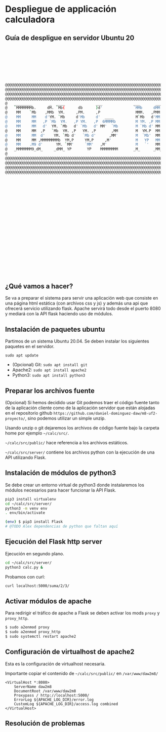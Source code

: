 # Despliegue de applicación calculadora
## Guía de despligue en servidor Ubuntu 20

<br/>
<br/>
<br/>
<br/>
<br/>
<br/>

```bash
@@@@@@@@@@@@@@@@@@@@@@@@@@@@@@@@@@@@@@@@@@@@@@@@@@@@@@@@@@@@@@@@@@@@@@@@@@@@@@@@@@@
@@@@@@@@@@@@@@@@@@@@@@@@@@@@@@@@@@@@@@@@@@@@@@@@@@@@@@@@@@@@@@@@@@@@@@@@@@@@@@@@@@@
@@@@@@@@@@@@@@@@@@@@@@@@@@@@@@@@@@@@@@@@@@@@@@@@@@@@@@@@@@@@@@@@@@@@@@@@@@@@@@@@@@@
@@@@@@@@@@@@@@@@@@@@@@@@@@@@@@@@@@@@@@@@@@@@@@@@@@@@@@@@@@@@@@@@@@@@@@@@@@@@@@@@@@@
@   ________        _  ____              ___              ___       ___  ____     @
@   `MMMMMMMb.     dM. `Mb(      db      )d'              `MMb     dMM' 6MMMMb    @
@    MM    `Mb    ,MMb  YM.     ,PM.     ,P                MMM.   ,PMM 6M'  `Mb   @
@    MM     MM    d'YM. `Mb     d'Mb     d'  ____          M`Mb   d'MM MM    M9   @
@    MM     MM   ,P `Mb  YM.   ,P YM.   ,P  6MMMMb         M YM. ,P MM YM.  ,9    @
@    MM     MM   d'  YM. `Mb   d' `Mb   d' MM'  `Mb        M `Mb d' MM  YMMMMb    @
@    MM     MM  ,P   `Mb  YM. ,P   YM. ,P       ,MM        M  YM.P  MM  6'  `Mb   @
@    MM     MM  d'    YM. `Mb d'   `Mb d'      ,MM'        M  `Mb'  MM 6M    MM   @
@    MM     MM ,MMMMMMMMb  YM,P     YM,P     ,M'           M   YP   MM MM    MM   @
@    MM    .M9 d'      YM. `MM'     `MM'   ,M'             M   `'   MM YM.  ,M9   @
@   _MMMMMMM9_dM_     _dMM_ YP       YP    MMMMMMMM       _M_      _MM_ YMMMM9    @
@                                                                                 @
@@@@@@@@@@@@@@@@@@@@@@@@@@@@@@@@@@@@@@@@@@@@@@@@@@@@@@@@@@@@@@@@@@@@@@@@@@@@@@@@@@@
@@@@@@@@@@@@@@@@@@@@@@@@@@@@@@@@@@@@@@@@@@@@@@@@@@@@@@@@@@@@@@@@@@@@@@@@@@@@@@@@@@@
@@@@@@@@@@@@@@@@@@@@@@@@@@@@@@@@@@@@@@@@@@@@@@@@@@@@@@@@@@@@@@@@@@@@@@@@@@@@@@@@@@@
@@@@@@@@@@@@@@@@@@@@@@@@@@@@@@@@@@@@@@@@@@@@@@@@@@@@@@@@@@@@@@@@@@@@@@@@@@@@@@@@@@@
```
   
<br/>
<br/>
<br/>
<br/>
<br/>
<br/>
<br/>
<br/>
<br/>
<br/>
<br/>
<br/>
<br/>
<br/>
<br/>
<br/>
<br/>
<br/>

## ¿Qué vamos a hacer?

Se va a preparar el sistema para servir una aplicación web que consiste en una página html estática (con archivos css y js) y además una api que ofrecerá servicio utilizando flask. Apache servirá todo desde el puerto 8080 y mediará con la API flask haciendo uso de módulos.

## Instalación de paquetes ubuntu

Partimos de un sistema Ubuntu 20.04. Se deben instalar los siguientes paquetes en el servidor.

`sudo apt update`

- (Opcional) Git: `sudo apt install git`
- Apache2: `sudo apt install apache2`
- Python3: `sudo apt install python3`


## Preparar los archivos fuente

(Opcional) Si hemos decidido usar Git podemos traer el código fuente tanto de la aplicación cliente como de la aplicación servidor que están alojadas en el repositorio github `https://github.com/daniel-dominguez-daw/m8-uf2-proyecto/`, sino podemos utilizar un simple unzip.

Usando unzip o git dejaremos los archivos de código fuente bajo la carpeta home por ejemplo `~/calc/src/`.

`~/calc/src/public/` hace referencia a los archivos estáticos.

`~/calc/src/server/` contiene los archivos python con la ejecución de una API utilizando Flask.

## Instalación de módulos de python3

Se debe crear un entorno virtual de python3 donde instalaremos los módulos necesarios para hacer funcionar la API Flask.

```bash
pip3 install virtualenv
cd ~/calc/src/server/
python3 -m venv env
. env/bin/activate
```

```bash
(env) $ pip3 install Flask
# @TODO Alex dependencias de python que faltan aquí
```

## Ejecución del Flask http server

Ejecución en segundo plano.

```bash
cd ~/calc/src/server/
python3 calc.py &
```

Probamos con curl:

```bash
curl localhost:5000/suma/2/3/
```

## Activar módulos de apache

Para redirigir el tráfico de apache a Flask se deben activar los mods `proxy` y `proxy_http`.

```bash
$ sudo a2enmod proxy
$ sudo a2enmod proxy_http
$ sudo systemctl restart apache2
```

## Configuración de virtualhost de apache2

Esta es la configuración de virtualhost necesaria.

Importante copiar el contenido de `~/calc/src/public/` en `/var/www/daw2m8/`

```
<VirtualHost *:8080>
    ServerName daw2m8
    DocumentRoot /var/www/daw2m8
    Proxypass / http://localhost:5000/
    ErrorLog ${APACHE_LOG_DIR}/error.log
    CustomLog ${APACHE_LOG_DIR}/access.log combined
</VirtualHost>
```

## Resolución de problemas
